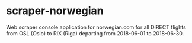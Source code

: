 # scraper-norwegian

Web scraper console application for norwegian.com for all DIRECT flights from OSL (Oslo) to RIX (Riga) departing from 2018-06-01 to 2018-06-30. 
